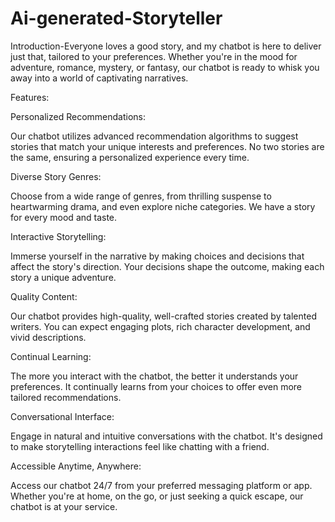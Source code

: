 # Ai-generated-Storyteller


 
Introduction-Everyone loves a good story, and my chatbot is here to deliver just that, tailored to your preferences. Whether you're in the mood for adventure, romance, mystery, or fantasy, our chatbot is ready to whisk you away into a world of captivating narratives. 
 

Features: 

Personalized Recommendations: 

Our chatbot utilizes advanced recommendation algorithms to suggest stories that match your unique interests and preferences. No two stories are the same, ensuring a personalized experience every time. 

Diverse Story Genres: 

Choose from a wide range of genres, from thrilling suspense to heartwarming drama, and even explore niche categories. We have a story for every mood and taste. 

Interactive Storytelling: 

Immerse yourself in the narrative by making choices and decisions that affect the story's direction. Your decisions shape the outcome, making each story a unique adventure. 

Quality Content: 

Our chatbot provides high-quality, well-crafted stories created by talented writers. You can expect engaging plots, rich character development, and vivid descriptions. 

Continual Learning: 

The more you interact with the chatbot, the better it understands your preferences. It continually learns from your choices to offer even more tailored recommendations. 

Conversational Interface: 

Engage in natural and intuitive conversations with the chatbot. It's designed to make storytelling interactions feel like chatting with a friend. 

Accessible Anytime, Anywhere: 

   Access our chatbot 24/7 from your preferred messaging platform or app. Whether you're at home, on the go, or just seeking a quick escape, our chatbot is at your service. 

 

 

 

 
 
